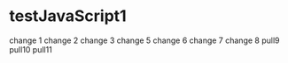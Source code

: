 # testJavaScript1

change 1
change 2
change 3
change 5
change 6
change 7
change 8
pull9
pull10
pull11
